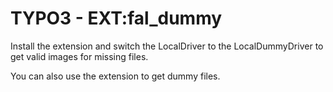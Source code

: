 # TYPO3 - EXT:fal_dummy

Install the extension and switch the LocalDriver to the LocalDummyDriver to get valid images for missing files.

You can also use the extension to get dummy files.
